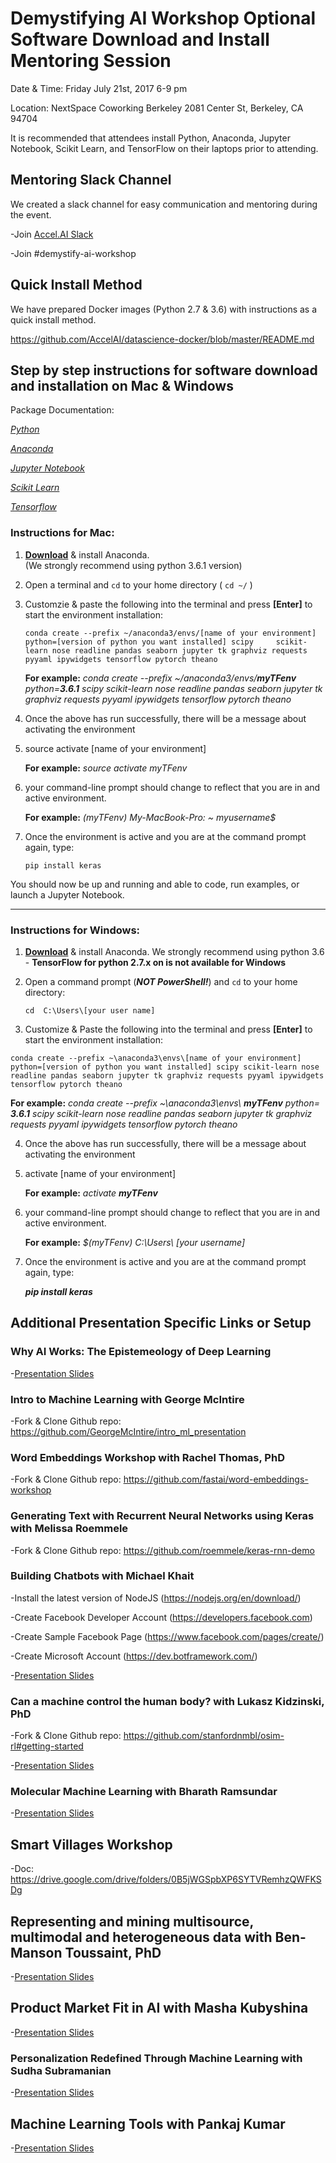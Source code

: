 # Demystifying AI Workshop Optional Software Download and Install Mentoring Session
 
Date & Time: 
Friday July 21st, 2017 6-9 pm
 
Location: 
NextSpace Coworking Berkeley
2081 Center St, Berkeley, CA 94704
 
It is recommended that attendees install Python, Anaconda, Jupyter Notebook, Scikit Learn, and TensorFlow on their laptops prior to attending.
 
## Mentoring Slack Channel
We created a slack channel for easy communication and mentoring during the event. 

-Join [Accel.AI Slack](https://slackpass.io/accelai)

-Join #demystify-ai-workshop
 

## Quick Install Method

We have prepared Docker images (Python 2.7 & 3.6) with instructions as a quick install method.

https://github.com/AccelAI/datascience-docker/blob/master/README.md


## Step by step instructions for software download and installation on Mac & Windows

Package Documentation:

[*Python*](https://www.python.org/downloads/)

[*Anaconda*](https://docs.continuum.io/anaconda/install/)

[*Jupyter Notebook*](http://jupyter.readthedocs.io/en/latest/install.html)

[*Scikit Learn*](http://scikit-learn.org/stable/install.html)

[*Tensorflow*](https://www.tensorflow.org/versions/r0.11/get_started/os_setup.html)





### Instructions for Mac:

 1) [**Download**](https://www.continuum.io/downloads) & install Anaconda.  
     (We strongly recommend using python 3.6.1 version)

 2) Open a terminal and  `cd` to your home directory ( `cd ~/` )

 3) Customzie & paste the following into the terminal and press **[Enter]** to start the environment installation:
 
    `
    conda create --prefix ~/anaconda3/envs/[name of your environment] python=[version of python you want installed] scipy     scikit-learn nose readline pandas seaborn jupyter tk graphviz requests pyyaml ipywidgets tensorflow pytorch theano
    `
     
    **For example:**  _conda create --prefix  ~/anaconda3/envs/**myTFenv** python=**3.6.1** scipy scikit-learn nose readline
                      pandas seaborn jupyter tk graphviz requests pyyaml ipywidgets tensorflow pytorch theano_

 4) Once the above has run successfully, there will be a message about activating the environment

 5) source activate [name of your environment]
 
    **For example:** _source activate myTFenv_

6)  your command-line prompt should change to reflect that you are in and active environment.

    **For example:** _(myTFenv)  My-MacBook-Pro: ~ myusername$_
 
7)  Once the environment is active and you are at the command prompt again, type:

    `pip install keras`

You should now be up and running and able to code, run examples, or launch a Jupyter Notebook.


_____________________________________________


### Instructions for Windows:

 1) [**Download**](https://www.continuum.io/downloads) & install Anaconda. 
     We strongly recommend using python 3.6 - **TensorFlow for python 2.7.x on is not available for Windows**

 2) Open a command prompt (_**NOT PowerShell!**_) and `cd` to your home directory:
    
    `cd  C:\Users\[your user name]`

 3) Customize & Paste the following into the terminal and press **[Enter]** to start the environment installation:

   `
   conda create --prefix ~\anaconda3\envs\[name of your environment] python=[version of python you want installed] scipy scikit-learn nose readline pandas seaborn jupyter tk graphviz requests pyyaml ipywidgets tensorflow pytorch theano
   `

**For example:**  _conda create --prefix  ~\anaconda3\envs\ **myTFenv** python= **3.6.1** scipy scikit-learn nose readline pandas seaborn jupyter tk graphviz requests pyyaml ipywidgets tensorflow pytorch theano_


 4) Once the above has run successfully, there will be a message about activating the environment

5) activate [name of your environment]

   **For example:**  _activate **myTFenv**_

6)  your command-line prompt should change to reflect that you are in and active environment.
    
    **For example:**  _$(myTFenv) C:\Users\ [your username]_

7)  Once the environment is active and you are at the command prompt again, type:
    
    **_pip install keras_**


## Additional Presentation Specific Links or Setup

### Why AI Works: The Epistemeology of Deep Learning

-[Presentation Slides](https://drive.google.com/a/accel.ai/file/d/0B5S9_hdLh22jTUJNR0RFVWtqMHFVamI0Sllrbk9CN1NZbUZJ/view?usp=sharing) 

### Intro to Machine Learning with George McIntire

-Fork & Clone Github repo: https://github.com/GeorgeMcIntire/intro_ml_presentation

### Word Embeddings Workshop with Rachel Thomas, PhD 

-Fork & Clone Github repo: https://github.com/fastai/word-embeddings-workshop

### Generating Text with Recurrent Neural Networks using Keras with Melissa Roemmele

-Fork & Clone Github repo: https://github.com/roemmele/keras-rnn-demo

### Building Chatbots with Michael Khait 

-Install the latest version of NodeJS (https://nodejs.org/en/download/)

-Create Facebook Developer Account (https://developers.facebook.com)

-Create Sample Facebook Page (https://www.facebook.com/pages/create/)

-Create Microsoft Account (https://dev.botframework.com/)

-[Presentation Slides](https://drive.google.com/a/accel.ai/file/d/0B5S9_hdLh22jQU5jWjl1OVlOWXdsLXg3NTQxYldZWnpMSmhN/view?usp=sharing)

### Can a machine control the human body? with Lukasz Kidzinski, PhD

-Fork & Clone Github repo: https://github.com/stanfordnmbl/osim-rl#getting-started

-[Presentation Slides](https://drive.google.com/a/accel.ai/file/d/0B5S9_hdLh22jd0tlN3A1d3RxZ0hlTHd4eXRYQl9RQVZBTjBN/view?usp=sharing)

### Molecular Machine Learning with Bharath Ramsundar

-[Presentation Slides](https://drive.google.com/a/accel.ai/file/d/0B5S9_hdLh22jLW41Wm1yWVJwM3FCQmRTMTF1WWgyYmZ0VWsw/view?usp=sharing)

## Smart Villages Workshop

-Doc: https://drive.google.com/drive/folders/0B5jWGSpbXP6SYTVRemhzQWFKSDg

## Representing and mining multisource, multimodal and heterogeneous data with Ben-Manson Toussaint, PhD

-[Presentation Slides](https://drive.google.com/a/accel.ai/file/d/0B5S9_hdLh22jeVdqUHlObGJzR1ZuT2F2Y3otd3djcGxkYk1B/view?usp=sharing)

## Product Market Fit in AI with Masha Kubyshina

-[Presentation Slides](https://docs.google.com/presentation/d/19qHFZKy9VgHGlZUE_E1nEJM-g9dMsfAumJr4XJbfJdw/edit?usp=sharing)

### Personalization Redefined Through Machine Learning with Sudha Subramanian

-[Presentation Slides](https://drive.google.com/a/accel.ai/file/d/0B5S9_hdLh22jbjV3cTJraEdpRWZpeTNCQXVPT3lZSzlUN2Qw/view?usp=sharing)

## Machine Learning Tools with Pankaj Kumar

-[Presentation Slides](https://drive.google.com/a/accel.ai/file/d/0B5S9_hdLh22jUUtjYUxKQVZ5MlRaejR3SHRnRnZqamlRTFhF/view?usp=sharing)
